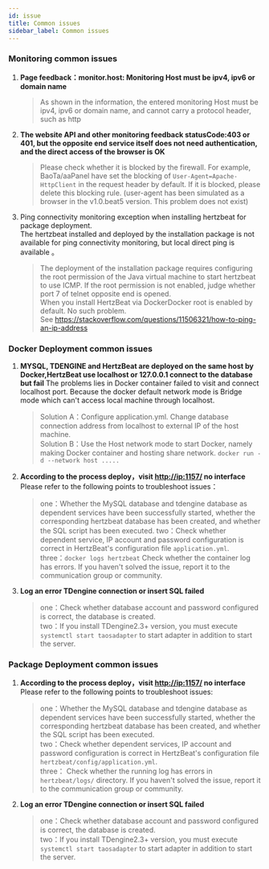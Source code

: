```yaml
---
id: issue  
title: Common issues    
sidebar_label: Common issues
---
```


### Monitoring common issues

1. **Page feedback：monitor.host: Monitoring Host must be ipv4, ipv6 or domain name**

   > As shown in the information, the entered monitoring Host must be ipv4, ipv6 or domain name, and cannot carry a protocol header, such as http

2. **The website API and other monitoring feedback statusCode:403 or 401, but the opposite end service itself does not need authentication, and the direct access of the browser is OK**

   > Please check whether it is blocked by the firewall. For example, BaoTa/aaPanel have set the blocking of `User-Agent=Apache-HttpClient` in the request header by default. If it is blocked, please delete this blocking rule. (user-agent has been simulated as a browser in the v1.0.beat5 version. This problem does not exist)

3. Ping connectivity monitoring exception when installing hertzbeat for package deployment.  
   The hertzbeat installed and deployed by the installation package is not available for ping connectivity monitoring, but local direct ping is available 。

   > The deployment of the installation package requires configuring the root permission of the Java virtual machine to start hertzbeat to use ICMP. If the root permission is not enabled, judge whether port 7 of telnet opposite end is opened.  
   > When you install HertzBeat via DockerDocker root is enabled by default. No such problem.  
   > See <https://stackoverflow.com/questions/11506321/how-to-ping-an-ip-address>

### Docker Deployment common issues

1. **MYSQL, TDENGINE and HertzBeat are deployed on the same host by Docker,HertzBeat use localhost or 127.0.0.1 connect to the database but fail**
   The problems lies in Docker container failed to visit and connect localhost port. Because the docker default network mode is Bridge mode which can't access local machine through localhost.

   > Solution A：Configure application.yml. Change database connection address from localhost to external IP of the host machine.  
   > Solution B：Use the Host network mode to start Docker, namely making Docker container and hosting share network. `docker run -d --network host .....`

2. **According to the process deploy，visit <http://ip:1157/> no interface**
   Please refer to the following points to troubleshoot issues：

   > one：Whether the MySQL database and tdengine database as dependent services have been successfully started, whether the corresponding hertzbeat database has been created, and whether the SQL script has been executed.
   > two：Check whether dependent service, IP account and password configuration is correct in HertzBeat's configuration file `application.yml`.  
   > three：`docker logs hertzbeat` Check whether the container log has errors. If you haven't solved the issue, report it to the communication group or community.

3. **Log an error TDengine connection or insert SQL failed**

   > one：Check whether database account and password configured is correct, the database is created.  
   > two：If you install TDengine2.3+ version, you must execute `systemctl start taosadapter` to start adapter in addition to start the server.

### Package Deployment common issues

1. **According to the process deploy，visit <http://ip:1157/> no interface**
   Please refer to the following points to troubleshoot issues:

   > one：Whether the MySQL database and tdengine database as dependent services have been successfully started, whether the corresponding hertzbeat database has been created, and whether the SQL script has been executed.  
   > two：Check whether dependent services, IP account and password configuration is correct in HertzBeat's configuration file `hertzbeat/config/application.yml`.  
   > three： Check whether the running log has errors in `hertzbeat/logs/` directory. If you haven't solved the issue, report it to the communication group or community.  

2. **Log an error TDengine connection or insert SQL failed**

   > one：Check whether database account and password configured is correct, the database is created.  
   > two：If you install TDengine2.3+ version, you must execute `systemctl start taosadapter` to start adapter in addition to start the server.  
